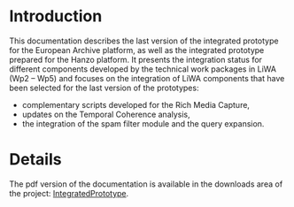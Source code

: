 # Introduction #

This documentation describes the last version of the integrated prototype for the European Archive platform, as well as the integrated prototype prepared for the Hanzo platform. It presents the integration status for different components developed by the technical work packages in LiWA (Wp2 – Wp5) and focuses on the integration of LiWA components that have been selected for the last version of the prototypes:

  * complementary scripts developed for the Rich Media Capture,
  * updates on the Temporal Coherence analysis,
  * the integration of the spam filter module and the query expansion.

# Details #

The pdf version of the documentation is available in the downloads area of the project: [IntegratedPrototype](http://liwa-technologies.googlecode.com/files/IntegratedPrototypes-LiWA-d6.11.pdf).